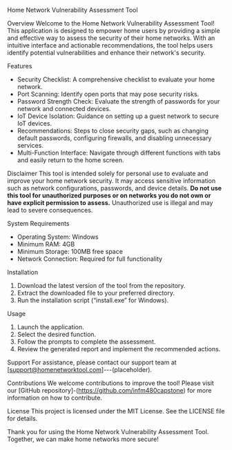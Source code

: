 Home Network Vulnerability Assessment Tool

Overview
Welcome to the Home Network Vulnerability Assessment Tool! This application is designed to empower home users by providing a simple and effective way to assess the security of their home networks. With an intuitive interface and actionable recommendations, the tool helps users identify potential vulnerabilities and enhance their network's security.

Features
- Security Checklist: A comprehensive checklist to evaluate your home network.
- Port Scanning: Identify open ports that may pose security risks.
- Password Strength Check: Evaluate the strength of passwords for your network and connected devices.
- IoT Device Isolation: Guidance on setting up a guest network to secure IoT devices.
- Recommendations: Steps to close security gaps, such as changing default passwords, configuring firewalls, and disabling unnecessary services.
- Multi-Function Interface: Navigate through different functions with tabs and easily return to the home screen.

Disclaimer
This tool is intended solely for personal use to evaluate and improve your home network security. It may access sensitive information such as network configurations, passwords, and device details. **Do not use this tool for unauthorized purposes or on networks you do not own or have explicit permission to assess.** Unauthorized use is illegal and may lead to severe consequences.

System Requirements
- Operating System: Windows
- Minimum RAM: 4GB
- Minimum Storage: 100MB free space
- Network Connection: Required for full functionality

Installation
1. Download the latest version of the tool from the repository.
2. Extract the downloaded file to your preferred directory.
3. Run the installation script (“install.exe” for Windows).

Usage
1. Launch the application.
2. Select the desired function.
3. Follow the prompts to complete the assessment.
4. Review the generated report and implement the recommended actions.

Support
For assistance, please contact our support team at [support@homenetworktool.com]---(placeholder).

Contributions
We welcome contributions to improve the tool! Please visit our [GitHub repository]-(https://github.com/infm480capstone) for more information on how to contribute.

License
This project is licensed under the MIT License. See the LICENSE file for details.


Thank you for using the Home Network Vulnerability Assessment Tool. Together, we can make home networks more secure!


